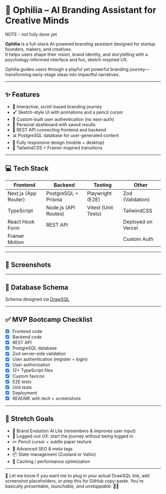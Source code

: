 # 🧠 Ophilia – AI Branding Assistant for Creative Minds

NOTE - not fully done yet

**Ophilia** is a full-stack AI-powered branding assistant designed for startup founders, makers, and creatives.  
It helps users shape their vision, brand identity, and storytelling with a psychology-informed interface and fun, sketch-inspired UX.

Ophilia guides users through a playful yet powerful branding journey—transforming early-stage ideas into impactful narratives.

---

## ✨ Features

- 🌱 Interactive, scroll-based branding journey
- 🖌️ Sketch-style UI with animations and a pencil cursor
- 🔐 Custom-built user authentication (no next-auth)
- 🧠 Personal dashboard with saved results
- 📁 REST API connecting frontend and backend
- 📊 PostgreSQL database for user-generated content
- 📱 Fully responsive design (mobile + desktop)
- 🎨 TailwindCSS + Framer-inspired transitions

---

## 💻 Tech Stack

| Frontend             | Backend              | Testing             | Other              |
| -------------------- | -------------------- | ------------------- | ------------------ |
| Next.js (App Router) | PostgreSQL + Prisma  | Playwright (E2E)    | Zod (Validation)   |
| TypeScript           | Node.js (API Routes) | Vitest (Unit Tests) | TailwindCSS        |
| React Hook Form      | REST API             |                     | Deployed on Vercel |
| Framer Motion        |                      |                     | Custom Auth        |

---

## 📸 Screenshots

---

## 📐 Database Schema

Schema designed via [DrawSQL](#)

---

## ✅ MVP Bootcamp Checklist

- [x] Frontend code
- [x] Backend code
- [x] REST API
- [x] PostgreSQL database
- [x] Zod server-side validation
- [x] User authentication (register + login)
- [x] User authorization
- [x] 12+ TypeScript files
- [x] Custom favicon
- [x] E2E tests
- [x] Unit tests
- [x] Deployment
- [x] README with tech + screenshots

---

## 🔭 Stretch Goals

- 🧠 Brand Evolution AI Lite (remembers & improves user input)
- 👻 Logged-out UX: start the journey without being logged in
- ✏️ Pencil cursor + subtle paper texture
- 🧠 Advanced SEO & meta tags
- 📦 State management (Zustand or Valtio)
- 🚀 Caching / performance optimization

---

💌 Let me know if you want me to plug in your actual DrawSQL link, add screenshot placeholders, or prep this for GitHub copy-paste. You're basically _presentable, launchable, and unstoppable._ 🧃🚀
